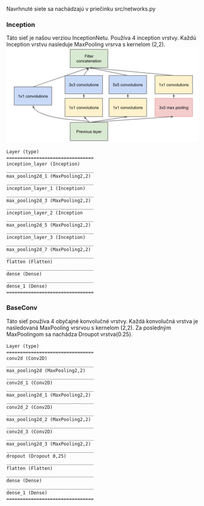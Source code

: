 Navrhnuté siete sa nachádzajú v priečinku src/networks.py

### Inception
Táto sieť je našou verziou InceptionNetu. Používa 4 inception vrstvy. Každú Inception vrstvu nasleduje MaxPooling vrsrva s kernelom (2,2).
![Inception layer](inception_layer.png)

```
Layer (type)                 
================================
inception_layer (Inception)  
________________________________
max_pooling2d_1 (MaxPooling2,2)      
________________________________
inception_layer_1 (Inception)    
________________________________
max_pooling2d_3 (MaxPooling2,2)    
________________________________
inception_layer_2 (Inception   
________________________________
max_pooling2d_5 (MaxPooling2,2)      
________________________________
inception_layer_3 (Inception)    
________________________________
max_pooling2d_7 (MaxPooling2,2) 
________________________________
flatten (Flatten)            
________________________________
dense (Dense)                  
________________________________
dense_1 (Dense)                   
================================
```



### BaseConv 
Táto sieť používa 4 obyčajné konvolučné vrstvy. Každá konvolučná vrstva je nasledovaná  MaxPooling vrsrvou s kernelom (2,2). Za posledným MaxPoolingom sa nachádza Droupot vrstva(0.25).

```
Layer (type)                            
================================
conv2d (Conv2D)                   
________________________________
max_pooling2d (MaxPooling2,2)     
________________________________
conv2d_1 (Conv2D)            
________________________________
max_pooling2d_1 (MaxPooling2,2)   
________________________________
conv2d_2 (Conv2D)            
________________________________
max_pooling2d_2 (MaxPooling2,2)   
________________________________
conv2d_3 (Conv2D)            
________________________________
max_pooling2d_3 (MaxPooling2,2)     
________________________________
dropout (Dropout 0,25)            
________________________________
flatten (Flatten)            
________________________________
dense (Dense)                 
________________________________
dense_1 (Dense)                
================================
```

